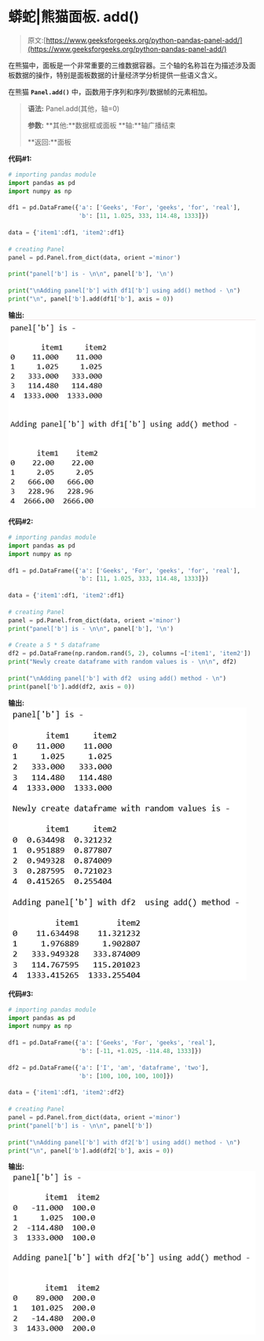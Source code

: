 # 蟒蛇|熊猫面板. add()

> 原文:[https://www.geeksforgeeks.org/python-pandas-panel-add/](https://www.geeksforgeeks.org/python-pandas-panel-add/)

在熊猫中，面板是一个非常重要的三维数据容器。三个轴的名称旨在为描述涉及面板数据的操作，特别是面板数据的计量经济学分析提供一些语义含义。

在熊猫 **`Panel.add()`** 中，函数用于序列和序列/数据帧的元素相加。

> **语法:** Panel.add(其他，轴=0)
> 
> **参数:**
> **其他:**数据框或面板
> **轴:**轴广播结束
> 
> **返回:**面板

**代码#1:**

```py
# importing pandas module  
import pandas as pd  
import numpy as np 

df1 = pd.DataFrame({'a': ['Geeks', 'For', 'geeks', 'for', 'real'],  
                    'b': [11, 1.025, 333, 114.48, 1333]}) 

data = {'item1':df1, 'item2':df1} 

# creating Panel  
panel = pd.Panel.from_dict(data, orient ='minor') 

print("panel['b'] is - \n\n", panel['b'], '\n') 

print("\nAdding panel['b'] with df1['b'] using add() method - \n")   
print("\n", panel['b'].add(df1['b'], axis = 0)) 
```

**输出:**
![](img/5e54898c4c2483edcc4279a7cdece86a.png)

**代码#2:**

```py
# importing pandas module  
import pandas as pd  
import numpy as np 

df1 = pd.DataFrame({'a': ['Geeks', 'For', 'geeks', 'for', 'real'],  
                    'b': [11, 1.025, 333, 114.48, 1333]}) 

data = {'item1':df1, 'item2':df1} 

# creating Panel  
panel = pd.Panel.from_dict(data, orient ='minor') 
print("panel['b'] is - \n\n", panel['b'], '\n') 

# Create a 5 * 5 dataframe 
df2 = pd.DataFrame(np.random.rand(5, 2), columns =['item1', 'item2']) 
print("Newly create dataframe with random values is - \n\n", df2)

print("\nAdding panel['b'] with df2  using add() method - \n")  
print(panel['b'].add(df2, axis = 0)) 
```

**输出:**
![](img/a521a2ddc1b652887f843cabcfa1e2a9.png)

**代码#3:**

```py
# importing pandas module 
import pandas as pd 
import numpy as np 

df1 = pd.DataFrame({'a': ['Geeks', 'For', 'geeks', 'real'], 
                    'b': [-11, +1.025, -114.48, 1333]}) 

df2 = pd.DataFrame({'a': ['I', 'am', 'dataframe', 'two'], 
                    'b': [100, 100, 100, 100]}) 

data = {'item1':df1, 'item2':df2}

# creating Panel 
panel = pd.Panel.from_dict(data, orient ='minor') 
print("panel['b'] is - \n\n", panel['b']) 

print("\nAdding panel['b'] with df2['b'] using add() method - \n")   
print("\n", panel['b'].add(df2['b'], axis = 0)) 
```

**输出:**
![](img/5d477db307931d8b887303b801ddd2a8.png)